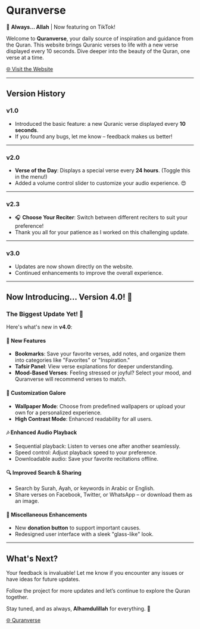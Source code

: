 # **Quranverse**  
🌙 **Always... Allah** | Now featuring on TikTok!  

Welcome to **Quranverse**, your daily source of inspiration and guidance from the Quran. This website brings Quranic verses to life with a new verse displayed every 10 seconds. Dive deeper into the beauty of the Quran, one verse at a time.  

[🌐 Visit the Website](https://yazan92.github.io/quran-verse/)

---

## **Version History**  

### **v1.0**  
- Introduced the basic feature: a new Quranic verse displayed every **10 seconds**.  
- If you found any bugs, let me know – feedback makes us better!  

---

### **v2.0**  
- **Verse of the Day**: Displays a special verse every **24 hours**. (Toggle this in the menu!)  
- Added a volume control slider to customize your audio experience. 😍  

---

### **v2.3**  
- 🎧 **Choose Your Reciter**: Switch between different reciters to suit your preference!  
- Thank you all for your patience as I worked on this challenging update.  

---

### **v3.0**  
- Updates are now shown directly on the website.  
- Continued enhancements to improve the overall experience.  

---

## **Now Introducing... Version 4.0!** 🎉  
### The Biggest Update Yet! 🚀  

Here's what's new in **v4.0**:  

#### 🌟 **New Features**  
- **Bookmarks**: Save your favorite verses, add notes, and organize them into categories like "Favorites" or "Inspiration."  
- **Tafsir Panel**: View verse explanations for deeper understanding.  
- **Mood-Based Verses**: Feeling stressed or joyful? Select your mood, and Quranverse will recommend verses to match.  

#### 🎨 **Customization Galore**  
- **Wallpaper Mode**: Choose from predefined wallpapers or upload your own for a personalized experience.  
- **High Contrast Mode**: Enhanced readability for all users.  

#### 🎶 **Enhanced Audio Playback**  
- Sequential playback: Listen to verses one after another seamlessly.  
- Speed control: Adjust playback speed to your preference.  
- Downloadable audio: Save your favorite recitations offline.  

#### 🔍 **Improved Search & Sharing**  
- Search by Surah, Ayah, or keywords in Arabic or English.  
- Share verses on Facebook, Twitter, or WhatsApp – or download them as an image.  

#### 🎁 **Miscellaneous Enhancements**  
- New **donation button** to support important causes.  
- Redesigned user interface with a sleek "glass-like" look.  

---

## **What's Next?**  
Your feedback is invaluable! Let me know if you encounter any issues or have ideas for future updates.  

Follow the project for more updates and let’s continue to explore the Quran together.  

Stay tuned, and as always, **Alhamdulillah** for everything. 🌟  

[🌐 Quranverse](https://yazan92.github.io/quran-verse/)  
